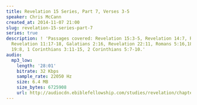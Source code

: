 ```yaml
---
title: Revelation 15 Series, Part 7, Verses 3-5
speaker: Chris McCann
created_at: 2014-11-07 21:00
slug: revelation-15-series-part-7
series: true
description: ! 'Passages covered: Revelation 15:3-5, Revelation 14:7, Revelation 19:5-6,
  Revelation 11:17-18, Galatians 2:16, Revelation 22:11, Romans 5:16,18, Revelation
  19:8, 1 Corinthians 3:11-15, 2 Corinthians 5:7-10.'
audio:
  mp3_low:
    length: '28:01'
    bitrate: 32 Kbps
    sample_rate: 22050 Hz
    size: 6.4 MB
    size_bytes: 6725908
    url: http://audiocdn.ebiblefellowship.com/studies/revelation/chapter-15/2014.11.07_McCann_-_Revelation_15_Series_Part_7.mp3
---
```

